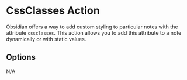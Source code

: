# CssClasses Action
Obsidian offers a way to add custom styling to particular notes with the attribute `cssclasses`. This action allows you to add this attribute to a note dynamically or with static values.

## Options
N/A